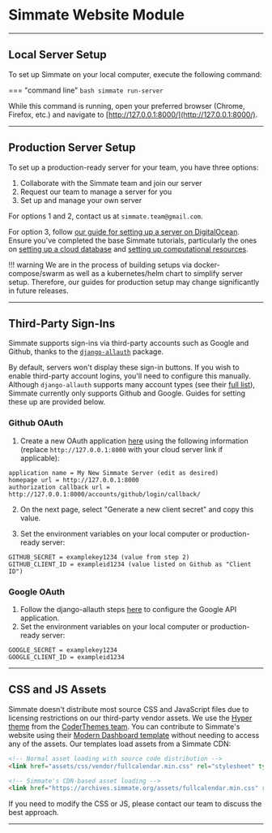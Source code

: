 # Simmate Website Module

------------------------------------------------------------

## Local Server Setup

To set up Simmate on your local computer, execute the following command:

=== "command line"
    ``` bash
    simmate run-server
    ```

While this command is running, open your preferred browser (Chrome, Firefox, etc.) and navigate to [http://127.0.0.1:8000/](http://127.0.0.1:8000/).

------------------------------------------------------------

## Production Server Setup

To set up a production-ready server for your team, you have three options:

1. Collaborate with the Simmate team and join our server
2. Request our team to manage a server for you
3. Set up and manage your own server

For options 1 and 2, contact us at `simmate.team@gmail.com`.

For option 3, follow [our guide for setting up a server on DigitalOcean](https://github.com/jacksund/simmate/tree/main/.do). Ensure you've completed the base Simmate tutorials, particularly the ones on [setting up a cloud database](/getting_started/use_a_cloud_database/quick_start.md) and [setting up computational resources](/getting_started/add_computational_resources/quick_start.md).

!!! warning
    We are in the process of building setups via docker-compose/swarm as well as a kubernetes/helm chart to simplify server setup. Therefore, our guides for production setup may change significantly in future releases.

------------------------------------------------------------

## Third-Party Sign-Ins

Simmate supports sign-ins via third-party accounts such as Google and Github, thanks to the [`django-allauth`](https://github.com/pennersr/django-allauth) package.

By default, servers won't display these sign-in buttons. If you wish to enable third-party account logins, you'll need to configure this manually. Although `django-allauth` supports many account types (see their [full list](https://django-allauth.readthedocs.io/en/latest/providers.html)), Simmate currently only supports Github and Google. Guides for setting these up are provided below.

### Github OAuth

1. Create a new OAuth application [here](https://github.com/settings/applications/new) using the following information (replace `http://127.0.0.1:8000` with your cloud server link if applicable):

```
application name = My New Simmate Server (edit as desired)
homepage url = http://127.0.0.1:8000
authorization callback url = http://127.0.0.1:8000/accounts/github/login/callback/
```

2. On the next page, select "Generate a new client secret" and copy this value.

3. Set the environment variables on your local computer or production-ready server:
```
GITHUB_SECRET = examplekey1234 (value from step 2)
GITHUB_CLIENT_ID = exampleid1234 (value listed on Github as "Client ID")
```

### Google OAuth

1. Follow the django-allauth steps [here](https://django-allauth.readthedocs.io/en/latest/providers.html#google) to configure the Google API application.
2. Set the environment variables on your local computer or production-ready server:
```
GOOGLE_SECRET = examplekey1234
GOOGLE_CLIENT_ID = exampleid1234
```

------------------------------------------------------------

## CSS and JS Assets

Simmate doesn't distribute most source CSS and JavaScript files due to licensing restrictions on our third-party vendor assets. We use the [Hyper theme](https://themes.getbootstrap.com/product/hyper-responsive-admin-dashboard-template/) from the [CoderThemes team](https://coderthemes.com/). You can contribute to Simmate's website using their [Modern Dashboard template](https://coderthemes.com/hyper/modern/index.html) without needing to access any of the assets. Our templates load assets from a Simmate CDN:

``` html
<!-- Normal asset loading with source code distribution -->
<link href="assets/css/vendor/fullcalendar.min.css" rel="stylesheet" type="text/css" />

<!-- Simmate's CDN-based asset loading -->
<link href="https://archives.simmate.org/assets/fullcalendar.min.css" rel="stylesheet" type="text/css" />
```

If you need to modify the CSS or JS, please contact our team to discuss the best approach.

------------------------------------------------------------
